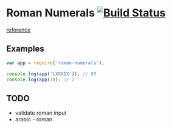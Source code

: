 # Roman Numerals [![Build Status](https://travis-ci.org/reergymerej/roman-numerals.svg?branch=master)](https://travis-ci.org/reergymerej/roman-numerals)

[reference](https://en.wikipedia.org/wiki/Roman_numerals#Roman_numeric_system)

## Examples
```js
var app = require('roman-numerals');

console.log(app('LXXXIX')); // 89
console.log(app(1)); // I

```

## TODO
* validate roman input
* arabic - roman
